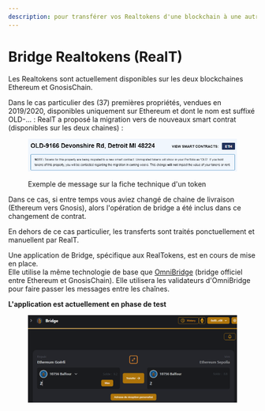 ```yaml
---
description: pour transférer vos Realtokens d'une blockchain à une autre.
---
```


# Bridge Realtokens (RealT)

Les Realtokens sont actuellement disponibles sur les deux blockchaines Ethereum et GnosisChain.

Dans le cas particulier des (37) premières propriétés, vendues en 2019/2020, disponibles uniquement sur Ethereum et dont le nom est suffixé OLD-... : RealT a proposé la migration vers de nouveaux smart contrat (disponibles sur les deux chaines) :&#x20;

<figure><img src="../.gitbook/assets/image.png" alt="" width="563"><figcaption><p>Exemple de message sur la fiche technique d'un token </p></figcaption></figure>

Dans ce cas, si entre temps vous aviez changé de chaine de livraison (Ethereum vers Gnosis), alors l'opération de bridge a été inclus dans ce changement de contrat.

En dehors de ce cas particulier, les transferts sont traités ponctuellement et manuellent par RealT.

Une application de Bridge, spécifique aux RealTokens, est en cours de mise en place. \
Elle utilise la même technologie de base que [OmniBridge](https://omnibridge.gnosischain.com/bridge) (bridge officiel entre Ethereum et GnosisChain). Elle utilisera les validateurs d'OmniBridge pour faire passer les messages entre les chaînes.

**L'application est actuellement en phase de test**

<figure><img src="../.gitbook/assets/image (2) (1) (1) (1).png" alt=""><figcaption></figcaption></figure>
